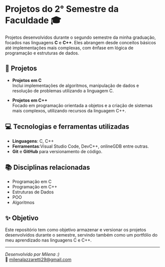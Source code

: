 # Projetos do 2° Semestre da Faculdade 🎓

Projetos desenvolvidos durante o segundo semestre da minha graduação, focados nas linguagens **C** e **C++**. Eles abrangem desde conceitos básicos até implementações mais complexas, com ênfase em lógica de programação e estruturas de dados.

## 📁 Projetos

- **Projetos em C**  
  Inclui implementações de algoritmos, manipulação de dados e resolução de problemas utilizando a linguagem C.

- **Projetos em C++**  
  Focado em programação orientada a objetos e a criação de sistemas mais complexos, utilizando recursos da linguagem C++.

## 💻 Tecnologias e ferramentas utilizadas

- **Linguagens**: C, C++
- **Ferramentas**:Visual Studio Code, DevC++, onlineGDB entre outras.
- **Git** e **GitHub** para versionamento de código.

## 📚 Disciplinas relacionadas

- Programação em C
- Programação em C++
- Estruturas de Dados
- POO
- Algoritmos

## ✨ Objetivo

Este repositório tem como objetivo armazenar e versionar os projetos desenvolvidos durante o semestre, servindo também como um portfólio do meu aprendizado nas linguagens C e C++.

---

*Desenvolvido por Milena :)*  
📧 milenalazzaretti29@gmail.com

